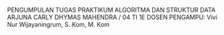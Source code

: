 PENGUMPULAN TUGAS PRAKTIKUM ALGORITMA DAN STRUKTUR DATA 
ARJUNA CARLY DHYMAS MAHENDRA / 04
TI 1E
DOSEN PENGAMPU: Vivi Nur Wijayaningrum, S. Kom, M. Kom 
